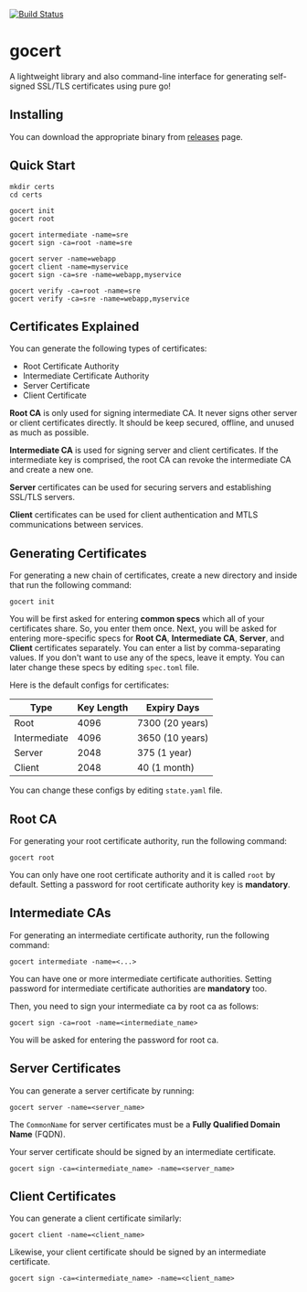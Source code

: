 [![Build Status][travisci-image]][travisci-url]

# gocert
A lightweight library and also command-line interface for generating self-signed SSL/TLS certificates using pure go!

## Installing
You can download the appropriate binary from [releases](https://github.com/moorara/gocert/releases) page.

## Quick Start

```
mkdir certs
cd certs

gocert init
gocert root

gocert intermediate -name=sre
gocert sign -ca=root -name=sre

gocert server -name=webapp
gocert client -name=myservice
gocert sign -ca=sre -name=webapp,myservice

gocert verify -ca=root -name=sre
gocert verify -ca=sre -name=webapp,myservice
```

## Certificates Explained
You can generate the following types of certificates:
  * Root Certificate Authority
  * Intermediate Certificate Authority
  * Server Certificate
  * Client Certificate

**Root CA** is only used for signing intermediate CA.
It never signs other server or client certificates directly.
It should be keep secured, offline, and unused as much as possible.

**Intermediate CA** is used for signing server and client certificates.
If the intermediate key is comprised, the root CA can revoke the intermediate CA and create a new one.

**Server** certificates can be used for securing servers and establishing SSL/TLS servers.

**Client** certificates can be used for client authentication and MTLS communications between services.

## Generating Certificates
For generating a new chain of certificates, create a new directory and inside that run the following command:

```
gocert init
```

You will be first asked for entering **common specs** which all of your certificates share. So, you enter them once.
Next, you will be asked for entering more-specific specs for **Root CA**, **Intermediate CA**, **Server**, and **Client** certificates separately.
You can enter a list by comma-separating values. If you don't want to use any of the specs, leave it empty.
You can later change these specs by editing `spec.toml` file.

Here is the default configs for certificates:

| Type         | Key Length | Expiry Days     |
| ------------ | ---------- | --------------- |
| Root         | 4096       | 7300 (20 years) |
| Intermediate | 4096       | 3650 (10 years) |
| Server       | 2048       | 375 (1 year)    |
| Client       | 2048       | 40 (1 month)    |

You can change these configs by editing `state.yaml` file.

## Root CA
For generating your root certificate authority, run the following command:

```
gocert root
```

You can only have one root certificate authority and it is called `root` by default.
Setting a password for root certificate authority key is **mandatory**.

## Intermediate CAs
For generating an intermediate certificate authority, run the following command:

```
gocert intermediate -name=<...>
```

You can have one or more intermediate certificate authorities.
Setting password for intermediate certificate authorities are **mandatory** too.

Then, you need to sign your intermediate ca by root ca as follows:

```
gocert sign -ca=root -name=<intermediate_name>
```

You will be asked for entering the password for root ca.

## Server Certificates
You can generate a server certificate by running:

```
gocert server -name=<server_name>
```

The `CommonName` for server certificates must be a **Fully Qualified Domain Name** (FQDN).

Your server certificate should be signed by an intermediate certificate.

```
gocert sign -ca=<intermediate_name> -name=<server_name>
```

## Client Certificates
You can generate a client certificate similarly:

```
gocert client -name=<client_name>
```

Likewise, your client certificate should be signed by an intermediate certificate.

```
gocert sign -ca=<intermediate_name> -name=<client_name>
```


[travisci-url]: https://travis-ci.com/moorara/gocert
[travisci-image]: https://travis-ci.com/moorara/gocert.svg?branch=master&token=HyJPFzY74fNDzrcekdXq
